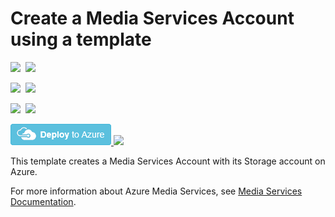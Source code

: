 # Create a Media Services Account using a template

<IMG SRC="https://azurequickstartsservice.blob.core.windows.net/badges/101-media-services-create/PublicLastTestDate.svg" />&nbsp;
<IMG SRC="https://azurequickstartsservice.blob.core.windows.net/badges/101-media-services-create/PublicDeployment.svg" />&nbsp;

<IMG SRC="https://azurequickstartsservice.blob.core.windows.net/badges/101-media-services-create/FairfaxLastTestDate.svg" />&nbsp;
<IMG SRC="https://azurequickstartsservice.blob.core.windows.net/badges/101-media-services-create/FairfaxDeployment.svg" />&nbsp;

<IMG SRC="https://azurequickstartsservice.blob.core.windows.net/badges/101-media-services-create/BestPracticeResult.svg" />&nbsp;
<IMG SRC="https://azurequickstartsservice.blob.core.windows.net/badges/101-media-services-create/CredScanResult.svg" />&nbsp;

<a href="https://portal.azure.com/#create/Microsoft.Template/uri/https%3A%2F%2Fraw.githubusercontent.com%2Fazure%2Fazure-quickstart-templates%2Fmaster%2F101-media-services-create%2Fazuredeploy.json" target="_blank">
    <img src="https://raw.githubusercontent.com/Azure/azure-quickstart-templates/master/1-CONTRIBUTION-GUIDE/images/deploytoazure.png"/>
</a>

<a href="https://portal.azure.us/#create/Microsoft.Template/uri/https%3A%2F%2Fraw.githubusercontent.com%2Fazure%2Fazure-quickstart-templates%2Fmaster%2F101-media-services-create%2Fazuredeploy.json" target="_blank">
    <img src="http://azuredeploy.net/AzureGov.png"/>
</a>

This template creates a Media Services Account with its Storage account on Azure.

For more information about Azure Media Services, see [Media Services Documentation](https://docs.microsoft.com/en-us/azure/media-services/).

